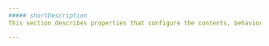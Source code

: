 ```yaml
---
##### shortDescription
This section describes properties that configure the contents, behavior and appearance of the **TreeMap** widget.

---
```


